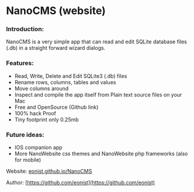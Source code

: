 # NanoCMS (website)

### Introduction:
NanoCMS is a very simple app that can read and edit SQLite database files (.db) in a straight forward wizard dialogs.

### Features:
- Read, Write, Delete and Edit SQLite3 (.db) files
- Rename rows, columns, tables and values
- Move columns around
- Inspect and compile the app itself from Plain text source files on your Mac
- Free and OpenSource (Github link)
- 100% hack Proof
- Tiny footprint only 0.25mb

### Future ideas:
- IOS companion app
- More NanoWebsite css themes and NanoWebsite php frameworks (also for mobile)

Website: [eonist.github.io/NanoCMS](http://eonist.github.io/NanoCMS/)

Author: [https://github.com/eonist](https://github.com/eonist)
